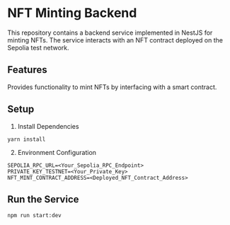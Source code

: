 # NFT Minting Backend

This repository contains a backend service implemented in NestJS for minting NFTs. The service interacts with an NFT contract deployed on the Sepolia test network.

## Features

Provides functionality to mint NFTs by interfacing with a smart contract.

## Setup

1. Install Dependencies

```ssh
yarn install
```

2. Environment Configuration

```ssh
SEPOLIA_RPC_URL=<Your_Sepolia_RPC_Endpoint>
PRIVATE_KEY_TESTNET=<Your_Private_Key>
NFT_MINT_CONTRACT_ADDRESS=<Deployed_NFT_Contract_Address>
```

## Run the Service

```ssh
npm run start:dev
```

